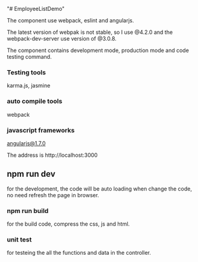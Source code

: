 "# EmployeeListDemo" 

The component use webpack, eslint and angularjs.

The latest version of webpak is not stable, so I use @4.2.0 and the webpack-dev-server use version of @3.0.8.

The component contains development mode, production mode and code testing command.

### Testing tools
karma.js, jasmine

### auto compile tools
webpack

### javascript frameworks
angularjs@1.7.0

The address is http://localhost:3000

## npm run dev
for the development, the code will be auto loading when change the code, no need refresh the page in browser.

### npm run build
for the build code, compress the css, js and html.

### unit test
for testeing the all the functions and data in the controller.
